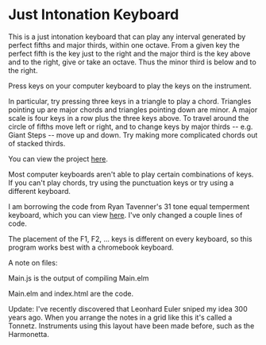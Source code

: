 # Just Intonation Keyboard

This is a just intonation keyboard that can play any interval generated by perfect fifths and major thirds, within one octave. From a given key the perfect fifth is the key just to the right and the major third is the key above and to the right, give or take an octave. Thus the minor third is below and to the right.

Press keys on your computer keyboard to play the keys on the instrument.

In particular, try pressing three keys in a triangle to play a chord. Triangles pointing up are major chords and triangles pointing down are minor. A major scale is four keys in a row plus the three keys above. To travel around the circle of fifths move left or right, and to change keys by major thirds -- e.g. Giant Steps -- move up and down. Try making more complicated chords out of stacked thirds.

You can view the project [here](http://htmlpreview.github.com/?https://github.com/akriegman/Hentriacontaphone/master/index.html).

Most computer keyboards aren't able to play certain combinations of keys. If you can't play chords, try using the punctuation keys or try using a different keyboard.

I am borrowing the code from Ryan Tavenner's 31 tone equal temperment keyboard, which you can view [here](http://htmlpreview.github.com/?https://github.com/rtavenner/Hentriacontaphone/master/index.html). I've only changed a couple lines of code.

The placement of the F1, F2, ... keys is different on every keyboard, so this program works best with a chromebook keyboard.

A note on files:

Main.js is the output of compiling Main.elm

Main.elm and index.html are the code.

Update: I've recently discovered that Leonhard Euler sniped my idea 300 years ago. When you arrange the notes in a grid like this it's called a Tonnetz. Instruments using this layout have been made before, such as the Harmonetta.
